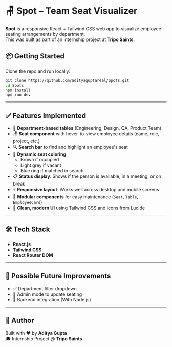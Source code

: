 # 🪑 Spot – Team Seat Visualizer

**Spot** is a responsive React + Tailwind CSS web app to visualize employee seating arrangements by department.  
This was built as part of an internship project at **Tripo Saints**.

## 📦 Getting Started

Clone the repo and run locally:

```bash
git clone https://github.com/adityaguptareal/Spots.git
cd Spots
npm install
npm run dev

```
---

## ✅ Features Implemented

- 🧭 **Department-based tables** (Engineering, Design, QA, Product Team)
- 🪑 **Seat component** with hover-to-view employee details (name, role, project, etc.)
- 🔍 **Search bar** to find and highlight an employee's seat
- 🎯 **Dynamic seat coloring**: 
  - Brown if occupied
  - Light grey if vacant
  - Blue ring if matched in search
- 📋 **Status display**: Shows if the person is available, in a meeting, or on break
- ⚡ **Responsive layout**: Works well across desktop and mobile screens
- 🧠 **Modular components** for easy maintenance (`Seat`, `Table`, `EmployeeCard`)
- 🚀 **Clean, modern UI** using Tailwind CSS and icons from Lucide

---

## 🛠 Tech Stack

- **React.js**
- **Tailwind CSS**
- **React Router DOM**


---

## 🔮 Possible Future Improvements

- ✅ Department filter dropdown
- 🔐 Admin mode to update seating
- 🔗 Backend integration (With Node js)
---

## 🙌 Author

Built with ❤️ by **Aditya Gupta**  
🎓 Internship Project @ **Tripo Saints**

